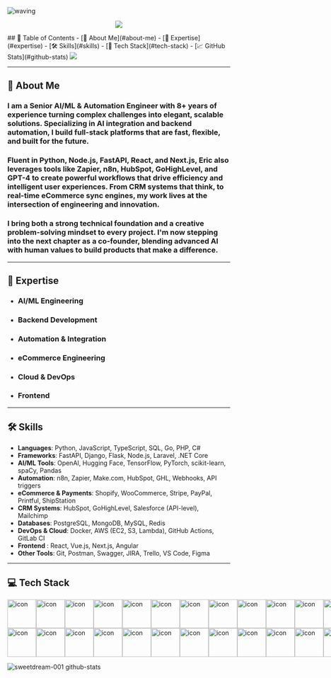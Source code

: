 
![waving](https://capsule-render.vercel.app/api?type=waving&height=200&text=Welcome!&fontAlign=80&fontAlignY=40&color=gradient)
<p align= "center">
  <img src="https://readme-typing-svg.demolab.com?font=Fira+Code&center=true&multiline=true&width=500&height=80&lines=%22The+beauty+of+software+lies+not+in;+its+complexity%2C+but+in+its+simplicity.%22+;+-Me" />
</p>
## 📌 Table of Contents
- [🌟 About Me](#about-me)
- [🧠 Expertise](#expertise)
- [🛠️ Skills](#skills)
- [📸 Tech Stack](#tech-stack)
- [📈 GitHub Stats](#github-stats)
<img src="https://social-innovation.hitachi/-/media/project/hitachi/sib/en-in/knowledge-hub/techverse/ai-and-automation/automation-revolution.jpg?la=en-IN&upd=20240924064406Z&hash=009E280685CD0871F07C16D42B6D2522" />

<hr/>

## 🌟 About Me
### I am a Senior AI/ML & Automation Engineer with 8+ years of experience turning complex challenges into elegant, scalable solutions. Specializing in AI integration and backend automation, I build full-stack platforms that are fast, flexible, and built for the future.

### Fluent in Python, Node.js, FastAPI, React, and Next.js, Eric also leverages tools like Zapier, n8n, HubSpot, GoHighLevel, and GPT-4 to create powerful workflows that drive efficiency and intelligent user experiences. From CRM systems that think, to real-time eCommerce sync engines, my work lives at the intersection of engineering and innovation.

### I bring both a strong technical foundation and a creative problem-solving mindset to every project. I'm now stepping into the next chapter as a co-founder, blending advanced AI with human values to build products that make a difference.
<hr/>

## 🧠 Expertise
- ### AI/ML Engineering
- ### Backend Development
- ### Automation & Integration
- ### eCommerce Engineering
- ### Cloud & DevOps
- ### Frontend

<hr />

## 🛠️ Skills
- **Languages**: Python, JavaScript, TypeScript, SQL, Go, PHP, C#
- **Frameworks**: FastAPI, Django, Flask, Node.js, Laravel, .NET Core
- **AI/ML Tools**: OpenAI, Hugging Face, TensorFlow, PyTorch, scikit-learn, spaCy, Pandas
- **Automation**: n8n, Zapier, Make.com, HubSpot, GHL, Webhooks, API triggers
- **eCommerce & Payments**: Shopify, WooCommerce, Stripe, PayPal, Printful, ShipStation
- **CRM Systems**: HubSpot, GoHighLevel, Salesforce (API-level), Mailchimp
- **Databases**: PostgreSQL, MongoDB, MySQL, Redis
- **DevOps & Cloud**: Docker, AWS (EC2, S3, Lambda), GitHub Actions, GitLab CI
- **Frontend** : React, Vue.js, Next.js, Angular
- **Other Tools**: Git, Postman, Swagger, JIRA, Trello, VS Code, Figma

<hr/>

## 💻 Tech Stack

<div style="display: flex; align-items: flex-start;"><img src="https://techstack-generator.vercel.app/js-icon.svg" alt="icon" width="65" height="65" /><img src="https://techstack-generator.vercel.app/csharp-icon.svg" alt="icon" width="65" height="65" /><img src="https://techstack-generator.vercel.app/react-icon.svg" alt="icon" width="65" height="65" /><img src="https://techstack-generator.vercel.app/redux-icon.svg" alt="icon" width="65" height="65" /><img src="https://techstack-generator.vercel.app/jest-icon.svg" alt="icon" width="65" height="65" /><img src="https://techstack-generator.vercel.app/python-icon.svg" alt="icon" width="65" height="65" /><img src="https://techstack-generator.vercel.app/django-icon.svg" alt="icon" width="65" height="65" /><img src="https://techstack-generator.vercel.app/restapi-icon.svg" alt="icon" width="65" height="65" /><img src="https://techstack-generator.vercel.app/graphql-icon.svg" alt="icon" width="65" height="65" /><img src="https://techstack-generator.vercel.app/github-icon.svg" alt="icon" width="65" height="65" /><img src="https://techstack-generator.vercel.app/nginx-icon.svg" alt="icon" width="65" height="65" /><img src="https://techstack-generator.vercel.app/mysql-icon.svg" alt="icon" width="65" height="65" /><img src="https://techstack-generator.vercel.app/aws-icon.svg" alt="icon" width="65" height="65" /></div><div style="display: flex; align-items: flex-start;"><img src="https://techstack-generator.vercel.app/ts-icon.svg" alt="icon" width="65" height="65" /><img src="https://techstack-generator.vercel.app/rescript-icon.svg" alt="icon" width="65" height="65" /><img src="https://techstack-generator.vercel.app/cpp-icon.svg" alt="icon" width="65" height="65" /><img src="https://techstack-generator.vercel.app/sass-icon.svg" alt="icon" width="65" height="65" /><img src="https://techstack-generator.vercel.app/gatsby-icon.svg" alt="icon" width="65" height="65" /><img src="https://techstack-generator.vercel.app/webpack-icon.svg" alt="icon" width="65" height="65" /><img src="https://techstack-generator.vercel.app/prettier-icon.svg" alt="icon" width="65" height="65" /><img src="https://techstack-generator.vercel.app/eslint-icon.svg" alt="icon" width="65" height="65" /><img src="https://techstack-generator.vercel.app/docker-icon.svg" alt="icon" width="65" height="65" /><img src="https://techstack-generator.vercel.app/raspberrypi-icon.svg" alt="icon" width="65" height="65" /><img src="https://techstack-generator.vercel.app/kubernetes-icon.svg" alt="icon" width="65" height="65" /><img src="https://techstack-generator.vercel.app/java-icon.svg" alt="icon" width="65" height="65" /><img src="https://techstack-generator.vercel.app/testinglibrary-icon.svg" alt="icon" width="65" height="65" /></div>

![sweetdream-001 github-stats](https://stats.dooboo.io/api/github-stats-advanced?login=sweetdream-001)

